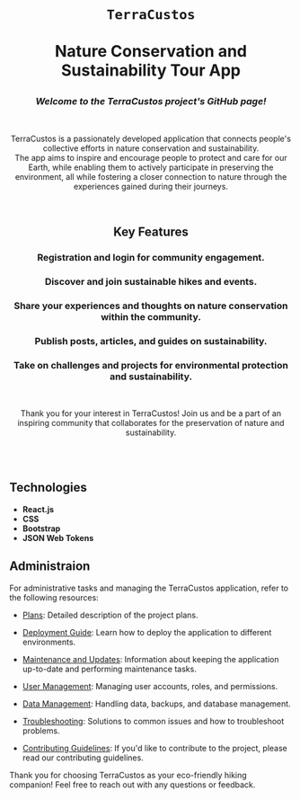 # <p align="center">`TerraCustos`</br></br>Nature Conservation and Sustainability Tour App</p>

### <p align="center">_Welcome to the TerraCustos project's GitHub page!_</p>
</br>
<p align="center">TerraCustos is a passionately developed application that connects people's collective efforts in nature conservation and sustainability.</br>
  The app aims to inspire and encourage people to protect and care for our Earth, while enabling them to actively participate in preserving the environment,
  all while fostering a closer connection to nature through the experiences gained during their journeys.</p>
</br>

## <p align="center">Key Features</p>

### <p align="center">Registration and login for community engagement.</p>
### <p align="center">Discover and join sustainable hikes and events.</p>
### <p align="center">Share your experiences and thoughts on nature conservation within the community.</p>
### <p align="center">Publish posts, articles, and guides on sustainability.</p>
### <p align="center">Take on challenges and projects for environmental protection and sustainability.</p>
</br>
<p align="center">Thank you for your interest in TerraCustos! Join us and be a part of an inspiring community that collaborates for the preservation of nature and sustainability.</p>
</br></br>

## Technologies

- **React.js**
- **CSS**
- **Bootstrap**
- **JSON Web Tokens**

## Administraion

For administrative tasks and managing the TerraCustos application, refer to the following resources:

- [Plans](/docs/plans.md): Detailed description of the project plans.

- [Deployment Guide](/docs/deployment.md): Learn how to deploy the application to different environments.

- [Maintenance and Updates](/docs/maintenance.md): Information about keeping the application up-to-date and performing maintenance tasks.

- [User Management](/docs/user-management.md): Managing user accounts, roles, and permissions.

- [Data Management](/docs/data-management.md): Handling data, backups, and database management.

- [Troubleshooting](/docs/troubleshooting.md): Solutions to common issues and how to troubleshoot problems.

- [Contributing Guidelines](/CONTRIBUTING.md): If you'd like to contribute to the project, please read our contributing guidelines.

Thank you for choosing TerraCustos as your eco-friendly hiking companion! Feel free to reach out with any questions or feedback.
